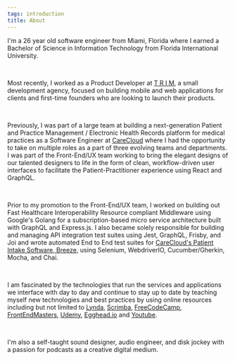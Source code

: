 ```yaml
---
tags: introduction
title: About
---
```

I'm a 26 year old software engineer from Miami, Florida where I earned a Bachelor of Science in Information Technology from Florida International University.

<br/>

Most recently, I worked as a Product Developer at [T R I M](https://trimagency.com/team/), a small development agency, focused on building mobile and web applications for clients and first-time founders who are looking to launch their products.

<br/>

Previously, I was part of a large team at building a next-generation Patient and Practice Management / Electronic Health Records platform for medical practices as a Software Engineer at [CareCloud](https://www.carecloud.com/) where I had the opportunity to take on multiple roles as a part of three evolving teams and departments. I was part of the Front-End/UX team working to bring the elegant designs of our talented designers to life in the form of clean, workflow-driven user interfaces to facilitate the Patient-Practitioner experience using React and GraphQL.

<br/>

Prior to my promotion to the Front-End/UX team, I worked on building out Fast Healthcare Interoperability Resource compliant Middleware using Google's Golang for a subscription-based micro service architecture built with GraphQL and Express.js. I also became solely responsible for building and managing API integration test suites using Jest, GraphQL, Frisby, and Joi and wrote automated End to End test suites for [CareCloud's Patient Intake Software, Breeze,](https://www.carecloud.com/breeze/) using Selenium, WebdriverIO, Cucumber/Gherkin, Mocha, and Chai.

<br/>

I am fascinated by the technologies that run the services and applications we interface with day to day and continue to stay up to date by teaching myself new technologies and best practices by using online resources including but not limited to [Lynda](https://www.lynda.com/), [Scrimba](https://scrimba.com/), [FreeCodeCamp](https://www.freecodecamp.org/), [FrontEndMasters](https://frontendmasters.com/), [Udemy](https://www.udemy.com/), [Egghead.io](https://egghead.io/) and [Youtube](https://www.youtube.com/).

<br/>

I'm also a self-taught sound designer, audio engineer, and disk jockey with a passion for podcasts as a creative digital medium.